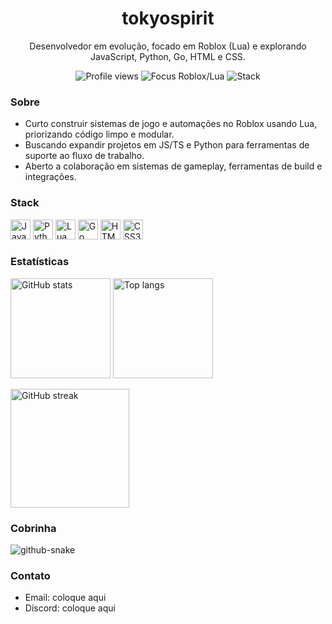 <!-- Title + Intro -->
<h1 align="center">tokyospirit</h1>
<p align="center">
  Desenvolvedor em evolução, focado em Roblox (Lua) e explorando JavaScript, Python, Go, HTML e CSS.
</p>

<!-- Badges -->
<p align="center">
  <img src="https://komarev.com/ghpvc/?username=tokyospirit&color=6f42c1&style=for-the-badge" alt="Profile views" />
  <img src="https://img.shields.io/badge/Focus-Roblox%2FLua-00AAFF?logo=roblox&logoColor=white&style=for-the-badge" alt="Focus Roblox/Lua" />
  <img src="https://img.shields.io/badge/Code-JavaScript%20|%20Python%20|%20Lua%20|%20Go-2ea043?style=for-the-badge" alt="Stack" />
</p>

<!-- About -->
### Sobre
- Curto construir sistemas de jogo e automações no Roblox usando Lua, priorizando código limpo e modular.  
- Buscando expandir projetos em JS/TS e Python para ferramentas de suporte ao fluxo de trabalho.  
- Aberto a colaboração em sistemas de gameplay, ferramentas de build e integrações.

<!-- Tech Icons -->
### Stack
<p align="left">
  <img title="JavaScript" height="32" src="https://cdn.jsdelivr.net/gh/devicons/devicon@latest/icons/javascript/javascript-original.svg" />
  <img title="Python" height="32" src="https://cdn.jsdelivr.net/gh/devicons/devicon@latest/icons/python/python-original.svg" />
  <img title="Lua" height="32" src="https://cdn.jsdelivr.net/gh/devicons/devicon@latest/icons/lua/lua-original.svg" />
  <img title="Go" height="32" src="https://cdn.jsdelivr.net/gh/devicons/devicon@latest/icons/go/go-original.svg" />
  <img title="HTML5" height="32" src="https://cdn.jsdelivr.net/gh/devicons/devicon@latest/icons/html5/html5-original.svg" />
  <img title="CSS3" height="32" src="https://cdn.jsdelivr.net/gh/devicons/devicon@latest/icons/css3/css3-original.svg" />
</p>

<!-- Stats -->
### Estatísticas
<p>
  <img height="160" src="https://github-readme-stats.vercel.app/api?username=tokyospirit&show_icons=true&theme=midnight-purple&rank_icon=percentile" alt="GitHub stats" />
  <img height="160" src="https://github-readme-stats.vercel.app/api/top-langs/?username=tokyospirit&layout=compact&langs_count=8&theme=midnight-purple" alt="Top langs" />
</p>

<!-- Streak -->
<p>
  <img height="190" src="https://streak-stats.demolab.com?user=tokyospirit&theme=github-dark&hide_border=true" alt="GitHub streak" />
</p>

<!-- Snake (gera com a Action) -->
### Cobrinha
<picture>
  <source media="(prefers-color-scheme: dark)" srcset="dist/github-snake-dark.svg" />
  <source media="(prefers-color-scheme: light)" srcset="dist/github-snake.svg" />
  <img alt="github-snake" src="dist/github-snake.svg" />
</picture>

<!-- Contacts (ajuste livre) -->
### Contato
- Email: coloque aqui  
- Discord: coloque aqui


